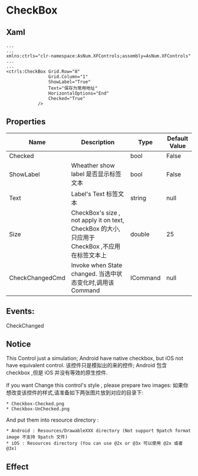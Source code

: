 # CheckBox

## Xaml
~~~
...
...
xmlns:ctrls="clr-namespace:AsNum.XFControls;assembly=AsNum.XFControls"
...
...
<ctrls:CheckBox Grid.Row="8"
                Grid.Column="1"
                ShowLabel="True"
                Text="保存为常用地址"
                HorizontalOptions="End"
                Checked="True"
            />
~~~

## Properties

Name | Description | Type | Default Value
-|-|-|-
Checked | | bool | False
ShowLabel | Wheather show label 是否显示标签文本 | bool | False
Text | Label's Text 标签文本 | string | null
Size | CheckBox's size , not apply it on text, CheckBox 的大小,只应用于 CheckBox ,不应用在标签文本上 | double |25
CheckChangedCmd | Invoke when State changed. 当选中状态变化时,调用该 Command  | ICommand | null


## Events:
CheckChanged



## Notice
This Control just a simulation; Android have native checkbox, but iOS not have equivalent control.
该控件只是模拟出的来的控件; Android 包含 checkbox ,但是 iOS 并没有等效的原生控件.

If you want Change this control's style , please prepare two images:
如果你想改变该控件的样式,请准备如下两张图片放到对应的目录下:

    * Checkbox-Checked.png 
    * Checkbox-UnChecked.png

And put them into resource directory :

    * Android : Resources/DrawableXXX directory (Not support 9patch format image 不支持 9patch 文件)
    * iOS : Resources directory (You can use @2x or @3x 可以使用 @2x 或者 @3x)


## Effect